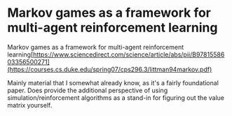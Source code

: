 # Markov games as a framework for multi-agent reinforcement learning
Markov games as a framework for multi-agent reinforcement learning[https://www.sciencedirect.com/science/article/abs/pii/B9781558603356500271](https://courses.cs.duke.edu/spring07/cps296.3/littman94markov.pdf)

Mainly material that I somewhat already know, as it's a fairly foundational paper. Does provide the additional perspective of using simulation/reinforcement algorithms as a stand-in for figuring out the value matrix yourself.
